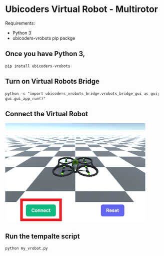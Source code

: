 # Ubicoders Virtual Robot - Multirotor

Requirements:
- Python 3
- ubicoders-vrobots pip packge

## Once you have Python 3,

```
pip install ubicoders-vrobots
```

## Turn on Virtual Robots Bridge
```
python -c "import ubicoders_vrobots_bridge.vrobots_bridge_gui as gui; gui.gui_app_run()"
```

## Connect the Virtual Robot 
![](./images/vrobots_connect.png)

## Run the tempalte script
```
python my_vrobot.py
```